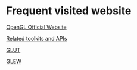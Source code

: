 # Frequent visited website

[OpenGL Official Website](https://www.opengl.org/)  

[Related toolkits and APIs](https://www.khronos.org/opengl/wiki/Related_toolkits_and_APIs#Context/Window_Toolkits)  

[GLUT](https://user.xmission.com/~nate/opengl.html)   

[GLEW](https://glew.sourceforge.net/)  


